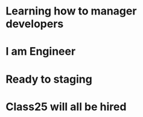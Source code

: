 # Learning how to manager developers
# I am Engineer
# Ready to staging
# Class25 will all be hired


